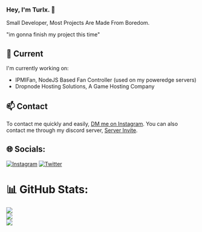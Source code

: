 ### Hey, I'm Turlx. 👋

Small Developer, Most Projects Are Made From Boredom.

"im gonna finish my project this time"

## 🔭 Current

I'm currently working on:
- IPMIFan, NodeJS Based Fan Controller (used on my poweredge servers)
- Dropnode Hosting Solutions, A Game Hosting Company

## 📫 Contact

To contact me quickly and easily, [DM me on Instagram](https://instagram.com/tur_lx).
You can also contact me through my discord server, [Server Invite](https://discord.gg/VfhrGySMTB).

## 🌐 Socials:
[![Instagram](https://img.shields.io/badge/Instagram-%23E4405F.svg?logo=Instagram&logoColor=white)](https://instagram.com/tur_lx) [![Twitter](https://img.shields.io/badge/Twitter-%231DA1F2.svg?logo=Twitter&logoColor=white)](https://twitter.com/TurlxTheHuman) 

# 📊 GitHub Stats:
![](https://github-readme-stats.vercel.app/api?username=TurlxTheHuman&theme=nightowl&hide_border=false&include_all_commits=true&count_private=true)<br/>
![](https://github-readme-streak-stats.herokuapp.com/?user=TurlxTheHuman&theme=nightowl&hide_border=false)<br/>
![](https://github-readme-stats.vercel.app/api/top-langs/?username=TurlxTheHuman&theme=nightowl&hide_border=false&include_all_commits=true&count_private=true&layout=compact)
